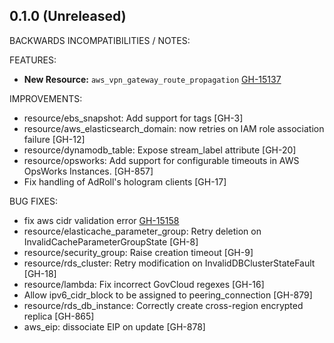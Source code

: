 ## 0.1.0 (Unreleased)

BACKWARDS INCOMPATIBILITIES / NOTES:

FEATURES:

* **New Resource:** `aws_vpn_gateway_route_propagation` [GH-15137](https://github.com/hashicorp/terraform/pull/15137)

IMPROVEMENTS:

* resource/ebs_snapshot: Add support for tags [GH-3]
* resource/aws_elasticsearch_domain: now retries on IAM role association failure [GH-12]
* resource/dynamodb_table: Expose stream_label attribute [GH-20]
* resource/opsworks: Add support for configurable timeouts in AWS OpsWorks Instances. [GH-857]
* Fix handling of AdRoll's hologram clients [GH-17]

BUG FIXES:

* fix aws cidr validation error [GH-15158](https://github.com/hashicorp/terraform/pull/15158)
* resource/elasticache_parameter_group: Retry deletion on InvalidCacheParameterGroupState [GH-8]
* resource/security_group: Raise creation timeout [GH-9]
* resource/rds_cluster: Retry modification on InvalidDBClusterStateFault [GH-18]
* resource/lambda: Fix incorrect GovCloud regexes [GH-16]
* Allow ipv6_cidr_block to be assigned to peering_connection [GH-879]
* resource/rds_db_instance: Correctly create cross-region encrypted replica [GH-865]
* aws_eip: dissociate EIP on update [GH-878]
